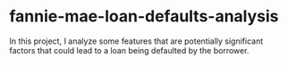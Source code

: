 # fannie-mae-loan-defaults-analysis
In this project, I analyze some features that are potentially significant factors that could lead to a loan being defaulted by the borrower. 
